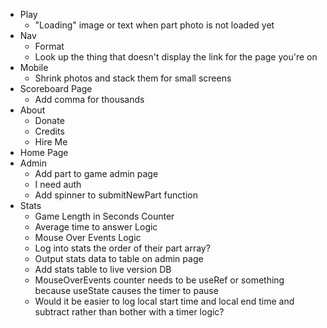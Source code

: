 - Play
    - "Loading" image or text when part photo is not loaded yet
- Nav
    - Format
    - Look up the thing that doesn't display the link for the page you're on
- Mobile
    - Shrink photos and stack them for small screens
- Scoreboard Page
    - Add comma for thousands
- About
    - Donate
    - Credits
    - Hire Me
- Home Page
- Admin
    - Add part to game admin page
    - I need auth
    - Add spinner to submitNewPart function
- Stats
    - Game Length in Seconds Counter
    - Average time to answer Logic
    - Mouse Over Events Logic
    - Log into stats the order of their part array?
    - Output stats data to table on admin page
    - Add stats table to live version DB
    - MouseOverEvents counter needs to be useRef or something because useState causes the timer to pause
    - Would it be easier to log local start time and local end time and subtract rather than bother with a timer logic?